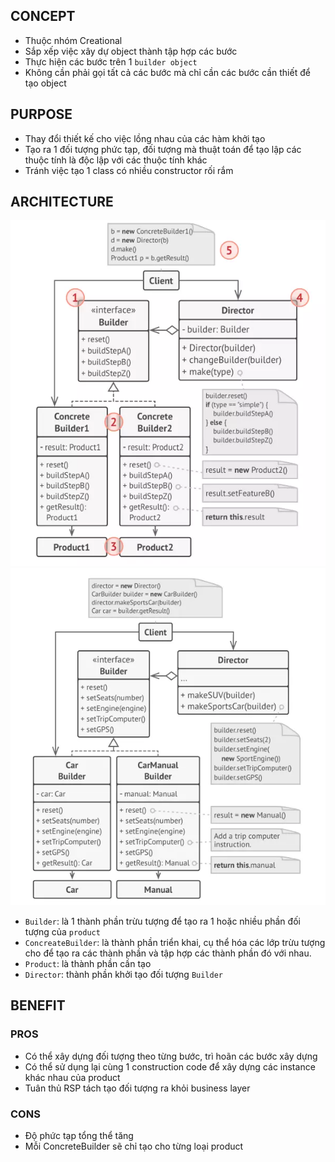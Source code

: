 ## CONCEPT

- Thuộc nhóm Creational
- Sắp xếp việc xây dự object thành tập hợp các bước
- Thực hiện các bước trên 1 `builder object`
- Không cần phải gọi tất cả các bước mà chỉ cần các bước cần thiết để tạo object




## PURPOSE

- Thay đổi thiết kế cho việc lồng nhau của các hàm khởi tạo
- Tạo ra 1 đối tượng phức tạp, đối tượng mà thuật toán để tạo lập các thuộc tính là độc lập với các thuộc tính khác
- Tránh việc tạo 1 class có nhiều constructor rối rắm

## ARCHITECTURE

![builder_1](builder_1.webp)
![builder_2](builder_2.webp)

- `Builder`: là 1 thành phần trừu tượng để tạo ra 1 hoặc nhiều phần đối tượng của `product`
- `ConcreateBuilder`: là thành phần triển khai, cụ thể hóa các lớp trừu tượng cho để tạo ra các thành phần và tập hợp
  các thành phần đó với nhau.
- `Product`: là thành phần cần tạo
- `Director`: thành phần khởi tạo đối tượng `Builder`

## BENEFIT

### PROS

- Có thể xây dựng đối tượng theo từng bước, trì hoãn các bước xây dựng
- Có thể sử dụng lại cùng 1 construction code để xây dựng các instance khác nhau của product
- Tuân thủ RSP tách tạo đối tượng ra khỏi business layer

### CONS

- Độ phức tạp tổng thể tăng
- Mỗi ConcreteBuilder sẽ chỉ tạo cho từng loại product
